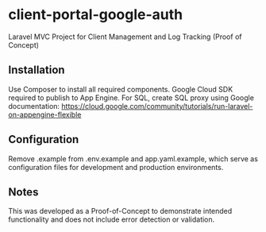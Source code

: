# client-portal-google-auth
Laravel MVC Project for Client Management and Log Tracking (Proof of Concept)

## Installation

Use Composer to install all required components. Google Cloud SDK required to publish to App Engine. For SQL, create SQL proxy using Google documentation:
https://cloud.google.com/community/tutorials/run-laravel-on-appengine-flexible

## Configuration

Remove .example from .env.example and app.yaml.example, which serve as configuration files for development and production environments.

## Notes

This was developed as a Proof-of-Concept to demonstrate intended functionality and does not include error detection or validation.